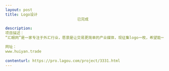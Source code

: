 ```yaml
---                
layout: post       
title: Logo设计
                                已完成
           
description: 
项目描述：
“汇眼网”是一家专注于外汇行业，愿景是让交易更简单的产业媒体，现征集logo一枚，希望能一目了然凸显我司所在行业以及”眼睛“这一意象所蕴含的想象空间。要求logo是正方形，可以围绕”汇眼“这两个汉字进行设计，一经采用知识版权归属我司。

网址：
www.huiyan.trade
     
contenturl: https://pro.lagou.com/project/3331.html      
---                 
```

